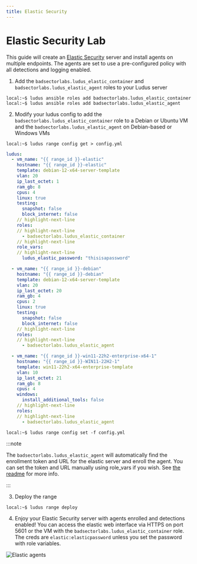 ```yaml
---
title: Elastic Security
---
```


# Elastic Security Lab

This guide will create an [Elastic Security](https://www.elastic.co/security) server and install agents on multiple endpoints. The agents are set to use a pre-configured policy with all detections and logging enabled.

1. Add the `badsectorlabs.ludus_elastic_container` and `badsectorlabs.ludus_elastic_agent` roles to your Ludus server

```
local:~$ ludus ansible roles add badsectorlabs.ludus_elastic_container
local:~$ ludus ansible roles add badsectorlabs.ludus_elastic_agent
```

2. Modify your ludus config to add the `badsectorlabs.ludus_elastic_container` role to a Debian or Ubuntu VM and the `badsectorlabs.ludus_elastic_agent` on Debian-based or Windows VMs

```
local:~$ ludus range config get > config.yml
```

```yaml title="config.yml"
ludus:
  - vm_name: "{{ range_id }}-elastic"
    hostname: "{{ range_id }}-elastic"
    template: debian-12-x64-server-template
    vlan: 20
    ip_last_octet: 1
    ram_gb: 8
    cpus: 4
    linux: true
    testing:
      snapshot: false
      block_internet: false
    // highlight-next-line
    roles:
    // highlight-next-line
      - badsectorlabs.ludus_elastic_container
    // highlight-next-line
    role_vars:
    // highlight-next-line
      ludus_elastic_password: "thisisapassword"

  - vm_name: "{{ range_id }}-debian"
    hostname: "{{ range_id }}-debian"
    template: debian-12-x64-server-template
    vlan: 20
    ip_last_octet: 20
    ram_gb: 4
    cpus: 2
    linux: true
    testing:
      snapshot: false
      block_internet: false
    // highlight-next-line
    roles:
    // highlight-next-line
      - badsectorlabs.ludus_elastic_agent

  - vm_name: "{{ range_id }}-win11-22h2-enterprise-x64-1"
    hostname: "{{ range_id }}-WIN11-22H2-1"
    template: win11-22h2-x64-enterprise-template
    vlan: 10
    ip_last_octet: 21
    ram_gb: 8
    cpus: 4
    windows:
      install_additional_tools: false
    // highlight-next-line
    roles:
    // highlight-next-line
      - badsectorlabs.ludus_elastic_agent
```

```
local:~$ ludus range config set -f config.yml
```

:::note

The `badsectorlabs.ludus_elastic_agent` will automatically find the enrollment token and URL for the elastic server and enroll the agent.
You can set the token and URL manually using role_vars if you wish. See [the readme](https://github.com/badsectorlabs/ludus_elastic_agent) for more info.

:::

3. Deploy the range

```
local:~$ ludus range deploy
```

4. Enjoy your Elastic Security server with agents enrolled and detections enabled! You can access the elastic web interface via HTTPS on port 5601 or the VM with the `badsectorlabs.ludus_elastic_container` role. The creds are `elastic:elasticpassword` unless you set the password with role variables.

![Elastic agents](/img/envs/elastic.png)
